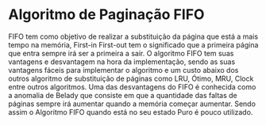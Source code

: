 # Algoritmo de Paginação FIFO
FIFO tem como objetivo de realizar a substituição da página que está a mais tempo na memória, First-in First-out tem o significado que a primeira página que entra sempre irá ser a primeira a sair. O algoritmo FIFO tem suas vantagens e desvantagem na hora da implementação, sendo as suas vantagens fáceis para implementar o algoritmo e um custo abaixo dos outros algoritmo de substituição de páginas como LRU, Ótimo, MRU, Clock entre outros algoritmos. Uma das desvantagens do FIFO é conhecida como a anomalia de Belady que consiste em que a quantidade das faltas de páginas sempre irá aumentar quando a memória começar aumentar.  Sendo assim o Algoritmo FIFO quando está no seu estado Puro é pouco utilizado.
